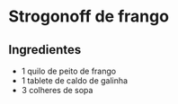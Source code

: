 # Strogonoff de frango
## **Ingredientes**

  - 1 quilo de peito de frango
  - 1 tablete de caldo de galinha
  - 3 colheres de sopa 
